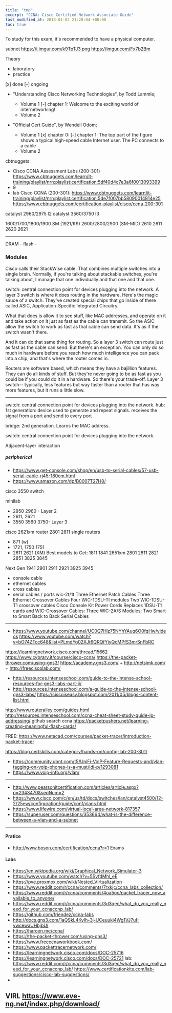```yaml
---
title: "tmp"
excerpt: "CCNA: Cisco Certified Network Associate Guide"
last_modified_at: 2018-01-02 21:28:04 +00:00
toc: true
---
```



To study for this exam, it's recommended to have a physical computer.

subnet
https://i.imgur.com/k9TpTJ3.png
https://imgur.com/Fx7b2Bm

Theory
* laboratory
* practice

[x] done
[-] ongoing


* "Understanding Cisco Networking Technologies", by Todd Lammle;
  * Volume 1
    [-] chapter 1: Welcome to the exciting world of internetworking!
  * Volume 2


* "Official Cert Guide", by Wendell Odom;
  * Volume 1
    [x] chapter 0:
    [-] chapter 1: The top part of the figure shows a typical high-speed cable Internet user. The PC connects to a cable
  * Volume 2


cbtnuggets:
* Cisco CCNA Assessment Labs (200-301) https://www.cbtnuggets.com/learn/it-training/playlist/nrn:playlist:certification:5df40d4c7e3a6f0013093399
* 9
* lab Cisco CCNA (200-301): https://www.cbtnuggets.com/learn/it-training/playlist/nrn:playlist:certification:5de7f007bb58090014814e25
https://www.cbtnuggets.com/certification-playlist/cisco/ccna-200-301



catalyst 2960/2975 l2
catalyst 3560/3750 l3

1600/1700/1800/1900 SM (1921/K9)
2600/2800/2900 (SM-MID) 2610 2611 2620 2621  

--------------------------------------------------------------------------------
DRAM -
flash -

### Modules


Cisco calls their StackWise cable. That combines multiple switches into a single brain. Normally, if you're talking about stackable switches, you're talking about, I manage that one individually and that one and that one.

switch: central connection point for devices plugging into the network.
A layer 3 switch is where it does routing in the hardware. Here's the magic sauce of a switch. They've created special chips that go inside of there called ASIC, Application-Specific Integrated Circuitry.

What that does is allow it to see stuff, like MAC addresses, and operate on it and take action on it just as fast as the cable can transmit. So the ASIC allow the switch to work as fast as that cable can send data. It's as if the switch wasn't there.

And it can do that same thing for routing. So a layer 3 switch can route just as fast as the cable can send. But there's an exception. You can only do so much in hardware before you reach how much intelligence you can pack into a chip, and that's where the router comes in.

Routers are software based, which means they have a bajillion features. They can do all kinds of stuff. But they're never going to be as fast as you could be if you could do it in a hardware. So there's your trade-off. Layer 3 switch-- typically, less features but way faster than a router that has way more features, but it runs a little slow.

--------------------------------------------------------------------------------



switch: central connection point for devices plugging into the network.
hub: 1st generation: device used to generate and repeat signals. receives the signal from a port and send to every port

bridge: 2nd generation. Learns the MAC address.

switch: central connection point for devices plugging into the network.

Adjacent-layer interaction

##### peripherical
* https://www.get-console.com/shop/en/usb-to-serial-cables/57-usb-serial-cable-rj45-180cm.html
* https://www.amazon.com/dp/B0007T27H8/



 cisco 3550 switch

 minilab
* 2950 2960  - Layer 2
* 2611, 2621
* 3550  3560 3750- Layer 3




 cisco 2621xm router
 2801 2811
 single routers
* 871 (w)
* 1721, 1750 1751
* 2611 2621 (XM)
Best models to Get:
1811
1841
2651xm
2801
2811
2821
2851
3825
3845

Next Gen
1941
2901
2911
2921
3925
3945

+ console cable
+ ethernet cables
+ cross cables
+  serial cables / ports wic-2t/1t
Three Ethernet Patch Cables
Three Ethernet Crossover Cables
Four WIC-1DSU-TI modules
Two WIC-1DSU-T1 crossover cables
Cisco Console Kit
Power Cords
Replaces 1DSU-T1 cards and WIC-Crossover Cables: Three WIC-2A/S Modules; Two Smart to Smart Back to Back Serial Cables







--------------------------------------------------------------------------------
* https://www.youtube.com/channel/UC0Q7Hlz75NYhYAuq6O0fqHw/videos
https://www.youtube.com/watch?v=bO74ZTcc648&list=PLmdYg02XJt6QRQfYjyQcMPfS3mrSnFbRC

https://learningnetwork.cisco.com/thread/15662
https://www.cybrary.it/course/cisco-ccna/
https://the-packet-thrower.com/using-gns3/
https://academy.gns3.com/ + http://netsimk.com/ + http://freeciscolab.com/
  * http://resources.intenseschool.com/guide-to-the-intense-school-resources-for-gns3-labs-part-ii/
  * http://resources.intenseschool.com/a-guide-to-the-intense-school-gns3-labs/
https://ciscoiseasy.blogspot.com/2011/05/blogs-content-list.html

http://www.routeralley.com/guides.html
http://resources.intenseschool.com/ccna-cheat-sheet-study-guide-ip-addressing/
github search ccna
https://packetpushers.net/learning-creating-meaningful-flash-cards/

FREE: https://www.netacad.com/courses/packet-tracer/introduction-packet-tracer


https://blog.certskills.com/category/hands-on/config-lab-200-301/

* https://community.ubnt.com/t5/UniFi-VoIP-Feature-Requests-and/vlan-tagging-on-voip-phones-is-a-must/idi-p/1293081
* https://www.voip-info.org/vlan/
---
* http://www.pearsonitcertification.com/articles/article.aspx?p=2343470&seqNum=2
* https://www.cisco.com/c/en/us/td/docs/switches/lan/catalyst4500/12-2/25ew/configuration/guide/conf/vlans.html
* https://www.lifewire.com/virtual-local-area-network-817357
* https://superuser.com/questions/353664/what-is-the-difference-between-a-vlan-and-a-subnet

--------------------------------------------------------------------------------




#### Pratice
* http://www.boson.com/certification/ccna?r=1 Exams

#### Labs
* https://en.wikipedia.org/wiki/Graphical_Network_Simulator-3
* https://www.youtube.com/watch?v=5SvfdMhl_eE
* https://pve.proxmox.com/wiki/Nested_Virtualization
* https://www.reddit.com/r/ccna/comments/7rxkjc/ccna_labs_collection/
* https://www.reddit.com/r/ccna/comments/4oa5oc/packet_tracer_now_available_to_anyone/
* https://www.reddit.com/r/ccna/comments/3d3qec/what_do_you_really_need_for_your_ccnaccnp_lab/
* https://github.com/friendez/ccna-labs
* http://docs.gns3.com/1aQSkL4KyIh-3j-UCeuukj4Wg1VJ7uI-vwcewaUHbjbU/
* https://haroen.me/ccna/
* https://the-packet-thrower.com/using-gns3/
* https://www.freeccnaworkbook.com/
* https://www.packettracernetwork.com/
* https://learningnetwork.cisco.com/docs/DOC-25716
* https://learningnetwork.cisco.com/docs/DOC-25721
lab:
https://www.reddit.com/r/ccna/comments/3d3qec/what_do_you_really_need_for_your_ccnaccnp_lab/
https://www.certificationkits.com/lab-suggestions/cisco-lab-suggestions/
*
VIRL
https://www.eve-ng.net/index.php/download/
--------------------------------------------------------------------------------
